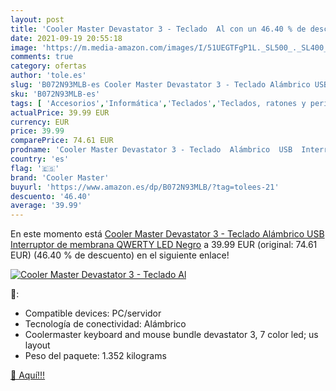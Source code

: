 ```yaml
---
layout: post
title: 'Cooler Master Devastator 3 - Teclado  Al con un 46.40 % de descuento'
date: 2021-09-19 20:55:18
image: 'https://m.media-amazon.com/images/I/51UEGTFgP1L._SL500_._SL400_.jpg'
comments: true
category: ofertas
author: 'tole.es'
slug: 'B072N93MLB-es Cooler Master Devastator 3 - Teclado Alámbrico USB...'
sku: 'B072N93MLB-es'
tags: [ 'Accesorios','Informática','Teclados','Teclados, ratones y periféricos de entrada','cooler master','teclado', ]
actualPrice: 39.99 EUR
currency: EUR
price: 39.99
comparePrice: 74.61 EUR
prodname: 'Cooler Master Devastator 3 - Teclado  Alámbrico  USB  Interruptor de membrana  QWERTY  LED  Negro'
country: 'es'
flag: '🇪🇸'
brand: 'Cooler Master'
buyurl: 'https://www.amazon.es/dp/B072N93MLB/?tag=tolees-21'
descuento: '46.40'
average: '39.99'
---
```


En este momento está [Cooler Master Devastator 3 - Teclado  Alámbrico  USB  Interruptor de membrana  QWERTY  LED  Negro](https://www.amazon.es/dp/B072N93MLB/?tag=tolees-21) a 39.99 EUR (original: 74.61 EUR) (46.40 %  de descuento) en el siguiente enlace!

[![Cooler Master Devastator 3 - Teclado  Al](https://m.media-amazon.com/images/I/51UEGTFgP1L._SL500_._SL400_.jpg)](https://www.amazon.es/dp/B072N93MLB/?tag=tolees-21)

🔎:

- Compatible devices: PC/servidor
- Tecnología de conectividad: Alámbrico
- Coolermaster keyboard and mouse bundle devastator 3, 7 color led; us layout
- Peso del paquete: 1.352 kilograms

[🛒 Aquí!!!](https://www.amazon.es/dp/B072N93MLB/?tag=tolees-21)
